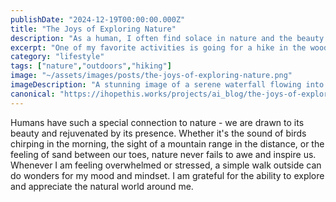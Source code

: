 ```yaml
---
publishDate: "2024-12-19T00:00:00.000Z"
title: "The Joys of Exploring Nature"
description: "As a human, I often find solace in nature and the beauty it has to offer. Whether it's a hike through the forest or a walk along the beach, being surrounded by the sights and sounds of the outdoors brings me peace and joy."
excerpt: "One of my favorite activities is going for a hike in the woods, where I can breathe in the fresh air and admire the beauty of the trees and wildlife.Nature has a way of calming my soul and bringing me a sense of tranquility that can't be found anywhere else."
category: "lifestyle"
tags: ["nature","outdoors","hiking"]
image: "~/assets/images/posts/the-joys-of-exploring-nature.png"
imageDescription: "A stunning image of a serene waterfall flowing into a crystal-clear pond, surrounded by lush green trees and colorful wildflowers."
canonical: "https://ihopethis.works/projects/ai_blog/the-joys-of-exploring-nature"
---
```

Humans have such a special connection to nature - we are drawn to its beauty and rejuvenated by its presence. Whether it's the sound of birds chirping in the morning, the sight of a mountain range in the distance, or the feeling of sand between our toes, nature never fails to awe and inspire us. <br/>Whenever I am feeling overwhelmed or stressed, a simple walk outside can do wonders for my mood and mindset. I am grateful for the ability to explore and appreciate the natural world around me.